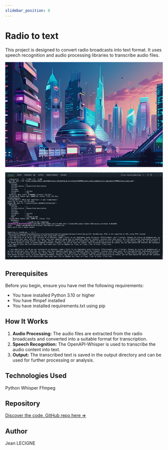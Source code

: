 ```yaml
---
slidebar_position: 8
---
```

# Radio to text

This project is designed to convert radio broadcasts into text format. It uses speech recognition and audio processing libraries to transcribe audio files.

![radio_to_txt_city_img](../../static/img/project_img/radio_to_text.jpg)


![radio_to_text_terminal_img](../../static/img/project_img/radio_to_text.png)

## Prerequisites

Before you begin, ensure you have met the following requirements:

* You have installed Python 3.10 or higher
* You have ffmpef installed
* You have installed requirements.txt using pip

## How It Works

1. **Audio Processing:** The audio files are extracted from the radio broadcasts and converted into a suitable format for transcription.
2. **Speech Recognition:** The OpenAPI-Whisper is used to transcribe the audio content into text.
3. **Output:** The transcribed text is saved in the output directory and can be used for further processing or analysis.

## Technologies Used
Python Whisper Ffmpeg

## Repository

[Discover the code, GitHub repo here =>](https://github.com/Phenixjj/Maydays/tree/master/md-p-07_radio-to-text)

## Author
Jean LECIGNE